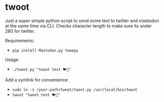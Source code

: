 # twoot

Just a super simple python script to send some text to twitter and mastodon at the same time via CLI.
Checks character length to make sure its under 280 for twitter.

Requirements: 
* `pip install Mastodon.py tweepy`

Usage: 
* `./twoot.py "twoot test 🐦🐘"`

Add a symlink for convenience:
* `sudo ln -s /your-path/twoot/twoot.py /usr/local/bin/twoot`
*  `twoot "twoot test 🐦🐘"`
